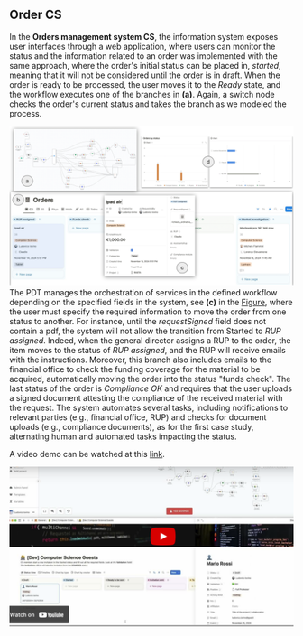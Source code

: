 ## Order CS
In the **Orders management system CS**, the information system exposes user interfaces through a web application, where users can monitor the status and the information related to an order was implemented with the same approach, where the order's initial status can be placed in, *started*, meaning that it will not be considered until the order is in draft.  When the order is ready to be processed, the user moves it to the *Ready* state, and the workflow executes one of the branches in **(a)**. Again, a switch node checks the order's current status and takes the branch as we modeled the process. 

![Figure](Orders_CS.png)
The PDT manages the orchestration of services in the defined workflow depending on the specified fields in the system, see **(c)** in the [Figure](https://github.com/MT91/Low-code-Process-Digital-Twins/blob/main/Order_CS/Orders%20CS.pdf), where the user must specify the required information to move the order from one status to another. For instance, until the *requestSigned* field does not contain a pdf, the system will not allow the transition from Started to *RUP assigned*. Indeed, when the general director assigns a RUP to the order, the item moves to the status of *RUP assigned*, and the RUP will receive emails with the instructions. Moreover, this branch also includes emails to the financial office to check the funding coverage for the material to be acquired, automatically moving the order into the status "funds check".  The last status of the order is *Compliance OK* and requires that the user uploads a signed document attesting the compliance of the received material with the request. The system automates several tasks, including notifications to relevant parties (e.g., financial office, RUP) and checks for document uploads (e.g., compliance documents), as for the first case study, alternating human and automated tasks impacting the status.

A video demo can be watched at this [link](https://www.youtube.com/watch?v=HpyRB5Is_YY).

[![Figure](../COBOL_CS/image_2024_11_29T10_26_52_556Z.png)](https://www.youtube.com/watch?v=HpyRB5Is_YY)
